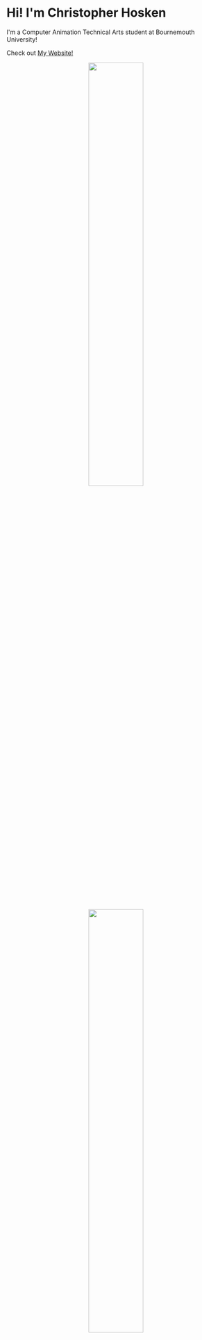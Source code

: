 # Hi! I'm Christopher Hosken

I'm a Computer Animation Technical Arts student at Bournemouth University!

Check out [My Website!](cjhosken.github.io)

<p align="center">
  <img height="50%" width="auto" src ="https://github-readme-stats.vercel.app/api?username=cjhosken&show_icons=true&count_private=true&theme=vue-dark&hide_border=true&hide=issues,contribs&bg_color=00000000">
  <img height="50%" width="auto" src ="https://github-readme-stats.vercel.app/api/top-langs/?username=cjhosken&layout=compact&hide_border=true&theme=vue-dark&bg_color=00000000&langs_count=6&hide=jupyter%20notebook,tex,css,php&exclude_repo=Pacman-AI">
</p>
